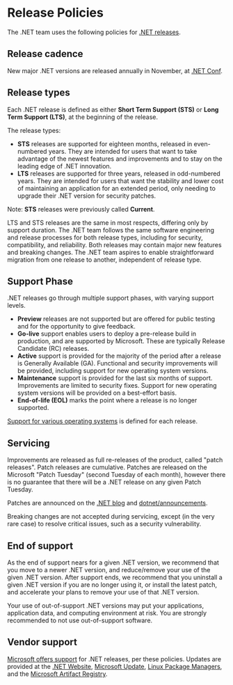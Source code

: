 # Release Policies

The .NET team uses the following policies for [.NET releases](releases.md).

## Release cadence

New major .NET versions are released annually in November, at [.NET Conf](https://www.dotnetconf.net/).

## Release types

Each .NET release is defined as either  **Short Term Support (STS)** or **Long Term Support (LTS)**, at the beginning of the release.

The release types:

* **STS** releases are supported for eighteen months, released in even-numbered years. They are intended for users that want to take advantage of the newest features and improvements and to stay on the leading edge of .NET innovation.
* **LTS** releases are supported for three years, released in odd-numbered years. They are intended for users that want the stability and lower cost of maintaining an application for an extended period, only needing to upgrade their .NET version for security patches.

Note: **STS** releases were previously called **Current**.

LTS and STS releases are the same in most respects, differing only by support duration. The .NET team follows the same software engineering and release processes for both release types, including for security, compatibility, and reliability. Both releases may contain major new features and breaking changes. The .NET team aspires to enable straightforward migration from one release to another, independent of release type.

## Support Phase

.NET releases go through multiple support phases, with varying support levels.

* **Preview** releases are not supported but are offered for public testing and for the opportunity to give feedback.
* **Go-live** support enables users to deploy a pre-release build in production, and are supported by Microsoft. These are typically Release Candidate (RC) releases.
* **Active** support is provided for the majority of the period after a release is Generally Available (GA). Functional and security improvements will be provided, including support for new operating system versions.
* **Maintenance** support is provided for the last six months of support. Improvements are limited to security fixes. Support for new operating system versions will be provided on a best-effort basis.
* **End-of-life (EOL)** marks the point where a release is no longer supported.

[Support for various operating systems](os-lifecycle-policy.md) is defined for each release.

## Servicing

Improvements are released as full re-releases of the product, called "patch releases". Patch releases are cumulative. Patches are released on the Microsoft "Patch Tuesday" (second Tuesday of each month), however there is no guarantee that there will be a .NET release on any given Patch Tuesday. 

Patches are announced on the [.NET blog](https://devblogs.microsoft.com/dotnet/category/maintenance-and-updates/) and [dotnet/announcements](https://github.com/dotnet/announcements/labels/Monthly-Update).

Breaking changes are not accepted during servicing, except (in the very rare case) to resolve critical issues, such as a security vulnerability.

## End of support

As the end of support nears for a given .NET version, we recommend that you move to a newer .NET version, and reduce/remove your use of the given .NET version. After support ends, we recommend that you uninstall a given .NET version if you are no longer using it, or install the latest patch, and accelerate your plans to remove your use of that .NET version.

Your use of out-of-support .NET versions may put your applications, application data, and computing environment at risk. You are strongly recommended to not use out-of-support software.

## Vendor support

[Microsoft offers support](microsoft-support.md) for .NET releases, per these policies. Updates are provided at the [.NET Website](https://dotnet.microsoft.com/download/dotnet), [Microsoft Update](https://devblogs.microsoft.com/dotnet/net-core-updates-coming-to-microsoft-update/), [Linux Package Managers](https://docs.microsoft.com/dotnet/core/install/linux), and the [Microsoft Artifact Registry](https://mcr.microsoft.com/catalog?search=dotnet).
